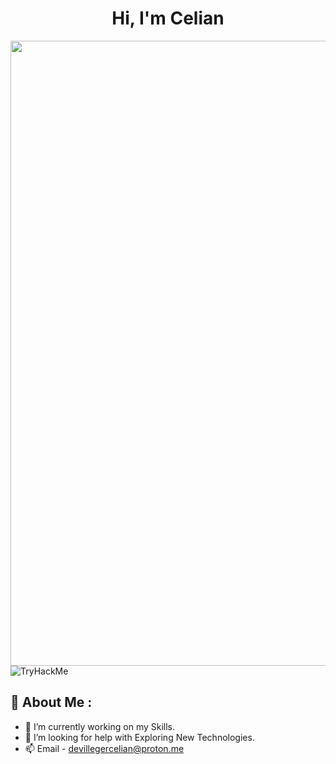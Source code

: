 <h1 align="center">Hi, I'm Celian</h1>

<img src="https://steamuserimages-a.akamaihd.net/ugc/170412021733266950/1CD0513C34E143D362389DD0D9F2CC0B3BBB2123/?imw=5000&imh=5000&ima=fit&impolicy=Letterbox&imcolor=%23000000&letterbox=false" align="center" width="1000">

<img src="https://tryhackme-badges.s3.amazonaws.com/Cedev001.png" alt="TryHackMe">

## 💫 About Me :
- 🔭 I’m currently working on my Skills.
- 🤔 I’m looking for help with Exploring New Technologies.
- 📫 Email - devillegercelian@proton.me

